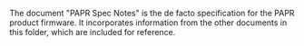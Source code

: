 The document "PAPR Spec Notes" is the de facto specification for the PAPR product firmware.
It incorporates information from the other documents in this folder, which are included for reference.
